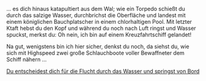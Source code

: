  ... es dich hinaus katapultiert aus dem Wal; wie ein Torpedo schießt du durch das
 salzige Wasser, durchbrichst die Oberfläche und landest mit einem königlichen
 Bauchplatscher in einem chlorhaltigen Pool. Mit letzter Ktaft hebst du den Kopf
 und während du noch nach Luft ringst und Wasser spuckst, merkst du: 
 Oh nein, ich bin auf einem Kreuzfahrtschiff gelandet! 

Na gut, wenigstens bin ich hier sicher, denkst du noch, da siehst du, wie
sich mit Highspeed zwei große Schlauchboote voller Bewaffneter dem Schiff nähern ...

[Du entscheidest dich für die Flucht durch das Wasser und springst von Bord](../../../../../../schwimmen/schwimmen.md)
